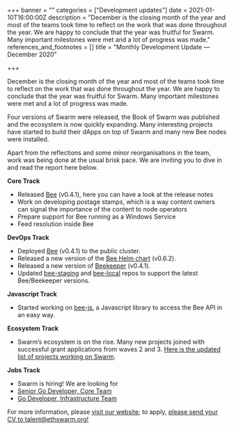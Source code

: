 +++
banner = ""
categories = ["Development updates"]
date = 2021-01-10T16:00:00Z
description = "December is the closing month of the year and most of the teams took time to reflect on the work that was done throughout the year. We are happy to conclude that the year was fruitful for Swarm. Many important milestones were met and a lot of progress was made."
references_and_footnotes = []
title = "Monthly Development Update — December 2020"

+++

December is the closing month of the year and most of the teams took time to reflect on the work that was done throughout the year. We are happy to conclude that the year was fruitful for Swarm. Many important milestones were met and a lot of progress was made.

Four versions of Swarm were released, the Book of Swarm was published and the ecosystem is now quickly expanding. Many interesting projects have started to build their dApps on top of Swarm and many new Bee nodes were installed.

Apart from the reflections and some minor reorganisations in the team, work was being done at the usual brisk pace. We are inviting you to dive in and read the report here below.

**Core Track**

- Released [Bee](https://github.com/ethersphere/bee/releases/tag/v0.4.1) (v0.4.1), here you can have a look at the release notes
- Work on developing postage stamps, which is a way content owners can signal the importance of the content to node operators
- Prepare support for Bee running as a Windows Service
- Feed resolution inside Bee

**DevOps Track**

- Deployed [Bee](https://github.com/ethersphere/bee) (v0.4.1) to the public cluster.
- Released a new version of the [Bee Helm chart](https://github.com/ethersphere/helm/tree/master/charts/bee) (v0.6.2).
- Released a new version of [Beekeeper](https://github.com/ethersphere/beekeeper) (v0.4.1).
- Updated [bee-staging](https://github.com/ethersphere/bee-staging) and [bee-local](https://github.com/ethersphere/bee-local) repos to support the latest Bee/Beekeeper versions.

**Javascript Track**

- Started working on [bee-js](https://github.com/ethersphere/bee-js), a Javascript library to access the Bee API in an easy way.

**Ecosystem Track**

- Swarm’s ecosystem is on the rise. Many new projects joined with successful grant applications from waves 2 and 3. [Here is the updated list of projects working on Swarm](https://medium.com/ethereum-swarm/come-together-swarm-beta-wave-grant-recipients-3a8510591ed6).

**Jobs Track**

- Swarm is hiring! We are looking for
- [Senior Go Developer, Core Team](https://swarm-gateways.net/bzz:/a12043da4c1342887ba90a232757d15c8393d82276560ab8d3bea6219c8cd0d5/index.html)
- [Go Developer, Infrastructure Team](https://swarm-gateways.net/bzz:/7a93476a87f4746a89e59059b5ebe50d4b5500fb9ea4ccff6b60006c7aea2b7c/index.html)

For more information, please [visit our website](https://swarm.ethereum.org/); to apply, [please send your CV to talent@ethswarm.org!](mailto:talent@ethswarm.org)
